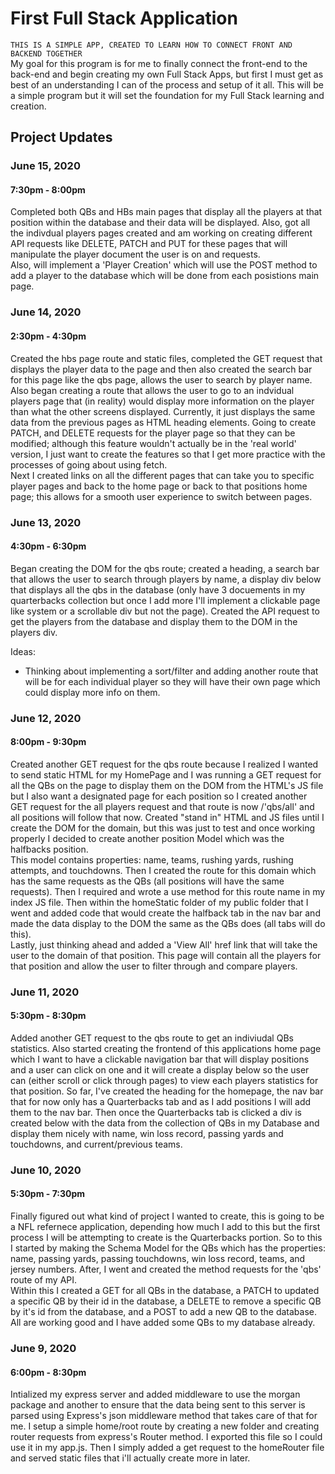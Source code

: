 # First Full Stack Application
`THIS IS A SIMPLE APP, CREATED TO LEARN HOW TO CONNECT FRONT AND BACKEND TOGETHER`<br>
My goal for this program is for me to finally connect the front-end to the back-end and begin creating my own Full Stack Apps, but first I must get as best of an understanding I can of the process and setup of it all. This will be a simple program but it will set the foundation for my Full Stack learning and creation.

## Project Updates
<h3>June 15, 2020</h3>
<h4>7:30pm - 8:00pm</h4>
Completed both QBs and HBs main pages that display all the players at that position within the database and their data will be displayed. Also, got all the indivdual players pages created and am working on creating different API requests like DELETE, PATCH and PUT for these pages that will manipulate the player document the user is on and requests.<br>Also, will implement a 'Player Creation' which will use the POST method to add a player to the database which will be done from each posistions main page.

<h3>June 14, 2020</h3>
<h4>2:30pm - 4:30pm</h4>
Created the hbs page route and static files, completed the GET request that displays the player data to the page and then also created the search bar for this page like the qbs page, allows the user to search by player name.<br>
Also began creating a route that allows the user to go to an indvidual players page that (in reality) would display more information on the player than what the other screens displayed. Currently, it just displays the same data from the previous pages as HTML heading elements. Going to create PATCH, and DELETE requests for the player page so that they can be modified; although this feature wouldn't actually be in the 'real world' version, I just want to create the features so that I get more practice with the processes of going about using fetch.<br>
Next I created links on all the different pages that can take you to specific player pages and back to the home page or back to that positions home page; this allows for a smooth user experience to switch between pages.

<h3>June 13, 2020</h3>
<h4>4:30pm - 6:30pm</h4>
Began creating the DOM for the qbs route; created a heading, a search bar that allows the user to search through players by name, a display div below that displays all the qbs in the database (only have 3 docuements in my quarterbacks collection but once I add more I'll implement a clickable page like system or a scrollable div but not the page). Created the API request to get the players from the database and display them to the DOM in the players div.<br>

Ideas:
- Thinking about implementing a sort/filter and adding another route that will be for each individual player so they will have their own page which could display more info on them.

<h3>June 12, 2020</h3>
<h4>8:00pm - 9:30pm</h4>
Created another GET request for the qbs route because I realized I wanted to send static HTML for my HomePage and I was running a GET request for all the QBs on the page to display them on the DOM from the HTML's JS file but I also want a designated page for each position so I created another GET request for the all players request and that route is now /'qbs/all' and all positions will follow that now. Created "stand in" HTML and JS files until I create the DOM for the domain, but this was just to test and once working properly I decided to create another position Model which was the halfbacks position.<br>
This model contains properties: name, teams, rushing yards, rushing attempts, and touchdowns. Then I created the route for this domain which has the same requests as the QBs (all positions will have the same requests). Then I required and wrote a use method for this route name in my index JS file. Then within the homeStatic folder of my public folder that I went and added code that would create the halfback tab in the nav bar and made the data display to the DOM the same as the QBs does (all tabs will do this).<br>
Lastly, just thinking ahead and added a 'View All' href link that will take the user to the domain of that position. This page will contain all the players for that position and allow the user to filter through and compare players.

<h3>June 11, 2020</h3>
<h4>5:30pm - 8:30pm</h4>
Added another GET request to the qbs route to get an indiviudal QBs statistics. Also started creating the frontend of this applications home page which I want to have a clickable navigation bar that will display positions and a user can click on one and it will create a display below so the user can (either scroll or click through pages) to view each players statistics for that position. So far, I've created the heading for the homepage, the nav bar that for now only has a Quarterbacks tab and as I add positions I will add them to the nav bar. Then once the Quarterbacks tab is clicked a div is created below with the data from the collection of QBs in my Database and display them nicely with name, win loss record, passing yards and touchdowns, and current/previous teams.

<h3>June 10, 2020</h3>
<h4>5:30pm - 7:30pm</h4>
Finally figured out what kind of project I wanted to create, this is going to be a NFL refernece application, depending how much I add to this but the first process I will be attempting to create is the Quarterbacks portion. So to this I started by making the Schema Model for the QBs which has the properties: name, passing yards, passing touchdowns, win loss record, teams, and jersey numbers. After, I went and created the method requests for the 'qbs' route of my API.<br>
Within this I created a GET for all QBs in the database, a PATCH to updated a specific QB by their id in the database, a DELETE to remove a specific QB by it's id from the database, and a POST to add a new QB to the database. All are working good and I have added some QBs to my database already.

<h3>June 9, 2020</h3>
<h4>6:00pm - 8:30pm</h4>
Intialized my express server and added middleware to use the morgan package and another to ensure that the data being sent to this server is parsed using Express's json middleware method that takes care of that for me. I setup a simple home/root route by creating a new folder and creating router requests from express's Router method. I exported this file so I could use it in my app.js. Then I simply added a get request to the homeRouter file and served static files that i'll actually create more in later.